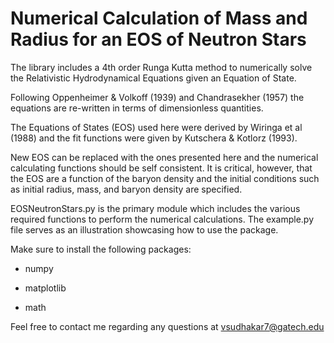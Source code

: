 # Numerical Calculation of Mass and Radius for an EOS of Neutron Stars
The library includes a 4th order Runga Kutta
method to numerically solve the Relativistic Hydrodynamical 
Equations given an Equation of State. 

Following Oppenheimer & Volkoff (1939) and Chandrasekher (1957)
the equations are re-written in terms of dimensionless quantities.

The Equations of States (EOS) used here were derived by Wiringa et al (1988) and the fit
functions were given by Kutschera & Kotlorz (1993).

New EOS can be replaced with the ones presented here and the numerical 
calculating functions should be self consistent. It is critical, however, that the EOS are 
a function of the baryon density and the initial conditions such as initial radius, mass, and
baryon density are specified.

EOSNeutronStars.py is the primary module which includes the various required functions to perform the numerical calculations. The example.py file serves as an illustration showcasing how to use the package.

Make sure to install the following packages:

  - numpy

  - matplotlib

  - math

Feel free to contact me regarding any questions at vsudhakar7@gatech.edu
